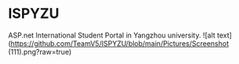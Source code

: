 # ISPYZU
ASP.net   International Student Portal in Yangzhou university.
![alt text](https://github.com/TeamV5/ISPYZU/blob/main/Pictures/Screenshot (111).png?raw=true)
